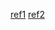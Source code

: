 [ref1](https://gist.github.com/azu/56a0411d69e2fc333d545bfe57933d07)
[ref2](https://sass-lang.com/documentation/modules/math)
